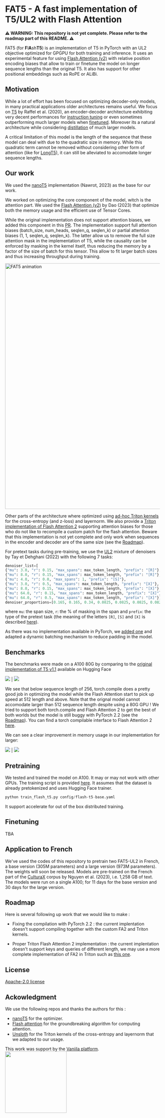 # FAT5 - A fast implementation of T5/UL2 with Flash Attention

**⚠ WARNING: This repository is not yet complete. Please refer to the roadmap part of this README. ⚠**

FAT5 (for **F**l**A**sh**T5**) is an implementation of T5 in PyTorch with an UL2 objective optimized for GPGPU for both training and inference.
It uses an experimental feature for using [Flash Attention (v2)](https://arxiv.org/abs/2307.08691) with relative position encoding biases
that allow to train or finetune the model on longer sequence lengths than the original T5. It also has support for other positional embeddings such as RoPE or ALiBi.

## Motivation

While a lot of effort has been focused on optimizing decoder-only models, in many practical applications older architectures remains useful.
We focus on [T5](http://jmlr.org/papers/v21/20-074.html) by Raffel et al. (2020), an encoder-decoder architecture exhibiting very decent performances for [instruction tuning](https://arxiv.org/pdf/2306.04757.pdf) or even sometimes outperforming much larger models when [finetuned](https://arxiv.org/pdf/2402.00841.pdf). Moreover its a natural architecture while considering [distillation](https://arxiv.org/abs/2305.02301) of much larger models.

A critical limitation of this model is the length of the sequence that these model can deal with due to the quadratic size in memory. While this
quadratic term cannot be removed without considering other form of attention (like for [LongT5](https://arxiv.org/abs/2112.07916)), it can
still be alleviated to accomodate longer sequence lengths.

## Our work

We used the [nanoT5](https://github.com/PiotrNawrot/nanoT5?tab=readme-ov-file#cite) implementation (Nawrot, 2023)  as the base for our work.

We worked on optimizing the core component of the model, witch is the attention part. We used the [Flash Attention (v2)](https://arxiv.org/abs/2307.08691) by Dao (2023) that optimize both the memory usage and the efficient use of Tensor Cores.

While the original implementation does not support attention biases, we added this component in this [PR](https://github.com/Dao-AILab/flash-attention/pull/617). The implementation support full attention biases (batch_size, num_heads, seqlen_q, seqlen_k) or partial attention biases (1, 1, seqlen_q, seqlen_k). The latter allow us to remove the full size attention mask in the implementation of T5, while the causality can be enforced by masking in the kernel itself, thus reducing the memory by a factor of the size of batch for this tensor. This allow to fit larger batch sizes and thus increasing throughput during training.

<picture>
  <source media="(prefers-color-scheme: dark)" srcset="./assets/FAT5_dark.gif">
  <img width=800px alt="FAT5 animation" src="./assets/FAT5.gif">
</picture>

Other parts of the architecture where optimized using [ad-hoc Triton kernels](src/model/ops/) for the cross-entropy (and z-loss) and layernorm. We also provide a [Triton implementation of Flash Attention 2](src/model/ops/flash_attention_v2_bias.py) supporting attention biases for those who do not like to recompile a custom patch for the flash attention. Beware that this implementation is not yet complete and only work when sequences in the encoder and decoder are of the same size (see the [Roadmap](#roadmap)).

For pretext tasks during pre-training, we use the [UL2](https://arxiv.org/abs/2205.05131v3) mixture of denoisers by Tay et Dehghani (2022) with the following 7 tasks:

  ```python
  denoiser_list=[
  {"mu": 3.0, "r": 0.15, "max_spans": max_token_length, "prefix": "[R]"},
  {"mu": 8.0, "r": 0.15, "max_spans": max_token_length, "prefix": "[R]"},
  {"mu": 4.0, "r": 0.0, "max_spans": 1, "prefix": "[S]"},
  {"mu": 3.0, "r": 0.5, "max_spans": max_token_length, "prefix": "[X]"},
  {"mu": 8.0, "r": 0.15, "max_spans": max_token_length, "prefix": "[X]"},
  {"mu": 64.0, "r": 0.15, "max_spans": max_token_length, "prefix": "[X]"},
  {"mu": 64.0, "r": 0.5, "max_spans": max_token_length, "prefix": "[X]"}],
  denoiser_proportions=[0.165, 0.165, 0.34, 0.0825, 0.0825, 0.0825, 0.0825]
  ```
  where `mu`: the span size, `r`: the % of masking in the span and `prefix`: the type of the pretext task (the meaning of the letters `[R]`, `[S]` and `[X]` is described [here](https://huggingface.co/google/ul2#mixture-of-denoisers)).

As there was no implementation available in PyTorch, we [added one](src/data/data_collator_ul2.py) and adapted a dynamic batching mechanism to reduce padding in the model.

## Benchmarks

The benchmarks were made on a A100 80G by comparing to the [original implementation of T5 v1.1](https://huggingface.co/docs/transformers/model_doc/t5v1.1) available on Hugging Face

![](assets/benchmarks/fwd-bfloat16-b16.png)  |  ![](assets/benchmarks/bwd-bfloat16-b16.png)

We see that below sequence length of 256, torch.compile does a pretty good job in optimizing the model while the Flash Attention
start to pick up speed at 512 length and above. Note that the orignal model cannot accomodate larger than 512 sequence length despite using a 80G GPU !
We tried to support both torch.compile and Flash Attention 2 to get the best of both worlds but the model is still buggy with PyTorch 2.2 (see the [Roadmap]()). You can find a torch compilable interface to Flash Attention 2 [here](src/utils/fa2_lib/).

We can see a clear improvement in memory usage in our implementation for larger:

![](assets/benchmarks/mem-bfloat16-b8.png)  |  ![](assets/benchmarks/mem-bfloat16-b32.png)

## Pretraining

We tested and trained the model on A100. It may or may not work with other GPUs.
The training script is provided [here](train_flash_t5.py). It assumes that the dataset is already pretokenized and uses Hugging Face trainer.
```python
python train_flash_t5.py config/flash-t5-base.yaml
```

It support accelerate for out of the box distributed training.

## Finetuning

TBA

## Application to French
We've used the codes of this repository to pretrain two FAT5-UL2 in French, a base version (305M parameters) and a large version (973M parameters).
The weights will soon be released.
Models are pre-trained on the French part of the [CulturaX](https://huggingface.co/datasets/uonlp/CulturaX) corpus by Nguyen et al. (2023), i.e. 1,258 GB of text.
The models were run on a single A100; for 11 days for the base version and 30 days for the large version.

## Roadmap
Here is several following up work that we would like to make :

- Fixing the compilation with PyTorch 2.2 : the current implentation doesn't support compiling together with the custom FA2 and Triton kernels.

- Proper Triton Flash Attention 2 implementation : the current implentation doesn't support keys and queries of different length,
we may use a more complete implementation of FA2 in Triton such as [this one](https://github.com/FlagOpen/FlagAttention).

## License
[Apache-2.0 license](https://github.com/catie-aq/flashT5/tree/main?tab=Apache-2.0-1-ov-file#readme)

## Ackowledgment

We use the following repos and thanks the authors for this :
- [nanoT5](https://github.com/PiotrNawrot/nanoT5) for the optimizer.
- [Flash attention](https://github.com/Dao-AILab/flash-attention) for the groundbreaking algorithm for computing attention.
- [Unsloth](https://github.com/unslothai/unsloth) for the Triton kernels of the cross-entropy and layernorm that we adapted to our usage.


This work was support by the [Vaniila platform](http://vaniila.ai/).
[<img width="200" src="https://www.vaniila.ai/wp-content/uploads/2020/02/Vaniila_bleu_horizontal.png">](http://vaniila.ai/)
